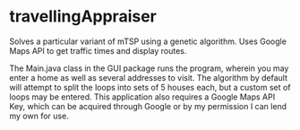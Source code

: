# travellingAppraiser
Solves a particular variant of mTSP using a genetic algorithm.
Uses Google Maps API to get traffic times and display routes.

The Main.java class in the GUI package runs the program, wherein
you may enter a home as well as several addresses to visit.  The
algorithm by default will attempt to split the loops into sets of
5 houses each, but a custom set of loops may be entered.  This
application also requires a Google Maps API Key, which can be
acquired through Google or by my permission I can lend my own for
use.